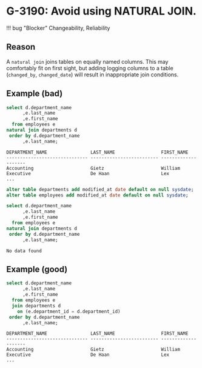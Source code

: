 # G-3190: Avoid using NATURAL JOIN.

!!! bug "Blocker"
    Changeability, Reliability

## Reason

A `natural join` joins tables on equally named columns. This may comfortably fit on first sight, but adding logging columns to a table (`changed_by`, `changed_date`) will result in inappropriate join conditions. 

## Example (bad)

``` sql hl_lines="5"
select d.department_name
      ,e.last_name
      ,e.first_name
  from employees e
natural join departments d
 order by d.department_name
      ,e.last_name;
```
```
DEPARTMENT_NAME                LAST_NAME                 FIRST_NAME         
------------------------------ ------------------------- --------------------
Accounting                     Gietz                     William             
Executive                      De Haan                   Lex                 
...
```
``` sql hl_lines="8"
alter table departments add modified_at date default on null sysdate;
alter table employees add modified_at date default on null sysdate;

select d.department_name
      ,e.last_name
      ,e.first_name
  from employees e
natural join departments d
 order by d.department_name
      ,e.last_name;
```
```
No data found
```

## Example (good)

``` sql hl_lines="5-6"
select d.department_name
      ,e.last_name
      ,e.first_name
  from employees e
  join departments d
    on (e.department_id = d.department_id)
 order by d.department_name
      ,e.last_name;
```
```
DEPARTMENT_NAME                LAST_NAME                 FIRST_NAME         
------------------------------ ------------------------- --------------------
Accounting                     Gietz                     William             
Executive                      De Haan                   Lex                 
...
```